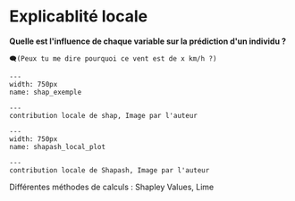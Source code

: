 # Explicablité locale

**Quelle est l'influence de chaque variable sur la prédiction d'un individu ?**

```
🗨️(Peux tu me dire pourquoi ce vent est de x km/h ?)
```

```{figure} ../../../../assets/shap_exemple.png
---
width: 750px
name: shap_exemple

---
contribution locale de shap, Image par l'auteur
```

```{figure} ../../../../assets/shapash_local_plot.png
---
width: 750px
name: shapash_local_plot

---
contribution locale de Shapash, Image par l'auteur
```


Différentes méthodes de calculs : Shapley Values, Lime